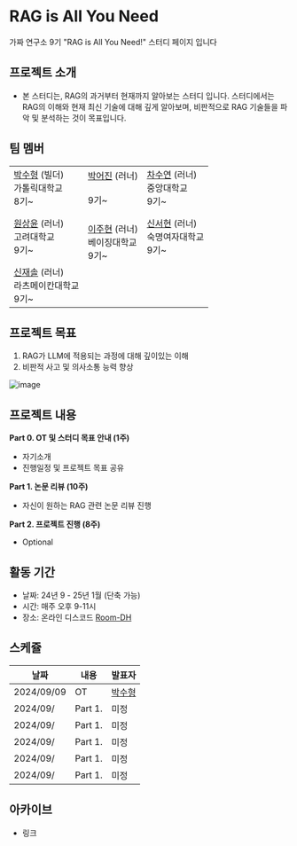 # RAG is All You Need
가짜 연구소 9기 "RAG is All You Need!" 스터디 페이지 입니다

## 프로젝트 소개
- 본 스터디는, RAG의 과거부터 현재까지 알아보는 스터디 입니다. 스터디에서는 RAG의 이해와 현재 최신 기술에 대해 깊게 알아보며, 비판적으로 RAG 기술들을 파악 및 분석하는 것이 목표입니다.

## 팀 멤버
|  | | | 
|---|------|-------|
| [박수형](https://github.com/Coding-Child) (빌더) <br/> 가톨릭대학교 <br/> 8기~ <br/> | [박어진](https://github.com/likecola) (러너) <br/> <br/> 9기~ <br/>| [차수연](https://github.com/cha-suyeon) (러너) <br/> 중앙대학교 <br/> 9기~ <br/> |
| [원상윤](https://github.com/comibear) (러너) <br/> 고려대학교 <br/> 9기~ <br/> | <br/> [이주현](https://github.com/GitLeo1) (러너) <br/> 베이징대학교 <br/> 9기~ <br/> | [신서현](https://github.com/sseoni) (러너) <br/> 숙명여자대학교 <br/> 9기~ <br/> | 
[신재솔](https://github.com/ysys143) (러너) <br/> 라츠메이칸대학교 <br/> 9기~ <br/>|

## 프로젝트 목표
1. RAG가 LLM에 적용되는 과정에 대해 깊이있는 이해
2. 비판적 사고 및 의사소통 능력 향상

![image](https://github.com/user-attachments/assets/c84711c8-754f-4e5a-8ef9-86b6e15e2d5d)

## 프로젝트 내용
**Part 0. OT 및 스터디 목표 안내 (1주)**
  - 자기소개 
  - 진행일정 및 프로젝트 목표 공유

**Part 1. 논문 리뷰 (10주)**
  - 자신이 원하는 RAG 관련 논문 리뷰 진행

**Part 2. 프로젝트 진행 (8주)**
  - Optional

## 활동 기간
- 날짜: 24년 9 - 25년 1월 (단축 가능)
- 시간: 매주 오후 9-11시
- 장소: 온라인 디스코드 [Room-DH](https://discord.com/channels/944032730050621450/1068785242690830366)

## 스케쥴

| 날짜 | 내용 | 발표자 | 
| -------- | -------- | ---- |
| 2024/09/09 | OT       |[박수형](https://github.com/Coding-Child)      |
| 2024/09/ |  Part 1. | 미정 | 
| 2024/09/ |  Part 1. | 미정 |  
| 2024/09/ |  Part 1. | 미정 |  
| 2024/09/ |  Part 1. | 미정 |  
| 2024/09/ |  Part 1. | 미정 |  

## 아카이브
- 링크

